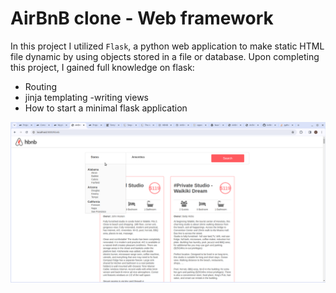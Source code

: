 # AirBnB clone - Web framework

In this project I utilized `Flask`, a python web application to make  static HTML file dynamic by using objects stored in a file or database. Upon completing this project, I gained full knowledge on flask:
- Routing
- jinja templating -writing views
- How to start a minimal flask application

![](desktop_view.2.png)
